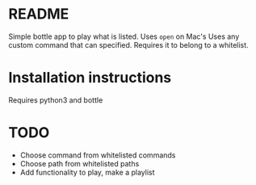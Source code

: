 # README

Simple bottle app to play what is listed.
Uses `open` on Mac's
Uses any custom command that can specified.
Requires it to belong to a whitelist.

# Installation instructions
Requires python3 and bottle

# TODO
- Choose command from whitelisted commands
- Choose path from whitelisted paths
- Add functionality to play, make a playlist
